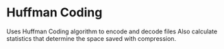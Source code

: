 # Huffman Coding
Uses Huffman Coding algorithm to encode and decode files
Also calculate statistics that determine the space saved with compression.
